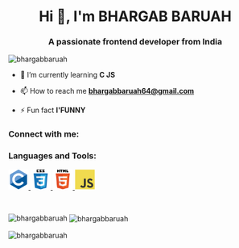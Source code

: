 <h1 align="center">Hi 👋, I'm BHARGAB BARUAH</h1>
<h3 align="center">A passionate frontend developer from India</h3>

<p align="left"> <img src="https://komarev.com/ghpvc/?username=bhargabbaruah&label=Profile%20views&color=0e75b6&style=flat" alt="bhargabbaruah" /> </p>

- 🌱 I’m currently learning **C JS**

- 📫 How to reach me **bhargabbaruah64@gmail.com**

- ⚡ Fun fact **I'FUNNY**

<h3 align="left">Connect with me:</h3>
<p align="left">
</p>

<h3 align="left">Languages and Tools:</h3>
<p align="left"> <a href="https://www.cprogramming.com/" target="_blank" rel="noreferrer"> <img src="https://raw.githubusercontent.com/devicons/devicon/master/icons/c/c-original.svg" alt="c" width="40" height="40"/> </a> <a href="https://www.w3schools.com/css/" target="_blank" rel="noreferrer"> <img src="https://raw.githubusercontent.com/devicons/devicon/master/icons/css3/css3-original-wordmark.svg" alt="css3" width="40" height="40"/> </a> <a href="https://www.w3.org/html/" target="_blank" rel="noreferrer"> <img src="https://raw.githubusercontent.com/devicons/devicon/master/icons/html5/html5-original-wordmark.svg" alt="html5" width="40" height="40"/> </a> <a href="https://developer.mozilla.org/en-US/docs/Web/JavaScript" target="_blank" rel="noreferrer"> <img src="https://raw.githubusercontent.com/devicons/devicon/master/icons/javascript/javascript-original.svg" alt="javascript" width="40" height="40"/> </a> </p> <br>


<p><img align="left" src="https://github-readme-stats.vercel.app/api/top-langs?username=bhargabbaruah&show_icons=true&locale=en&layout=compact" alt="bhargabbaruah" /></p>

<p>&nbsp;<img align="center" src="https://github-readme-stats.vercel.app/api?username=bhargabbaruah&show_icons=true&locale=en" alt="bhargabbaruah" /></p>

<p><img align="center" src="https://github-readme-streak-stats.herokuapp.com/?user=bhargabbaruah&" alt="bhargabbaruah" /></p>

